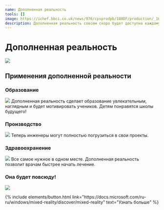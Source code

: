 ```yaml
---
name: Дополненная реальность
tools: []
image: https://ichef.bbci.co.uk/news/976/cpsprodpb/180DF/production/_105772589_ed577158-e304-493a-8a79-fc21432ed065.jpg
description: Дополненная реальность совсем скоро будет доступна каждому. Она открывает новые перспективы для учебы, работы, игр и взаимодействия с миром. 
---
```


# Дополненная реальность

![](https://ichef.bbci.co.uk/news/976/cpsprodpb/180DF/production/_105772589_ed577158-e304-493a-8a79-fc21432ed065.jpg)

## Применения дополненной реальности

### Образование
![](https://3er1viui9wo30pkxh1v2nh4w-wpengine.netdna-ssl.com/wp-content/uploads/prod/sites/553/2019/02/HoloLens2_Education2-1000x667.jpg)
Дополненная реальность сделает образование увлекательным, наглядным и будет мотивировать учеников. Детям понравятся школы будущего!

### Производство
![](https://img-prod-cms-rt-microsoft-com.akamaized.net/cms/api/am/imageFileData/RWtxyV?ver=9e57&q=90&m=6&h=431&w=767&b=%23FFFFFFFF&l=f&o=t&x=901&y=280)
Теперь инженеры могут полностью погрузиться в свои проекты.

### Здравоохранение
![](https://cloudblogs.microsoft.com/industry-blog/uploads/industry/sites/28/2020/03/HLS19_healthcare2Hologram_001-scaled.jpg)
Все самое нужное в одном месте. Дополненная реальность позволит врачам быстрее начать лечение.

### Она будет повсюду!
![](https://cdn.vox-cdn.com/uploads/chorus_image/image/48959229/XRAY_02.0.0.png)

<p class="text-center">
{% include elements/button.html link="https://docs.microsoft.com/ru-ru/windows/mixed-reality/discover/mixed-reality" text="Узнать больше" %}
</p>
